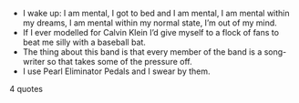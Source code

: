  - I wake up: I am mental, I got to bed and I am mental, I am mental within my dreams, I am mental within my normal state, I’m out of my mind.
 - If I ever modelled for Calvin Klein I’d give myself to a flock of fans to beat me silly with a baseball bat.
 - The thing about this band is that every member of the band is a song-writer so that takes some of the pressure off.
 - I use Pearl Eliminator Pedals and I swear by them.

4 quotes